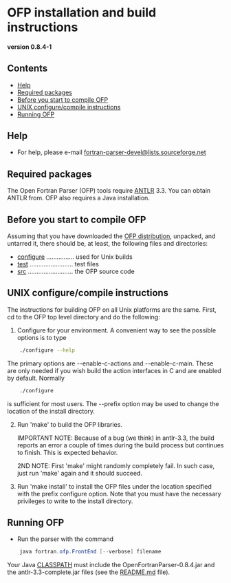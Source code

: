[This document is formatted with GitHub-Flavored Markdown.                       ]:#
[For better viewing, including hyperlinks, read it online at                     ]:#
[https://github.com/openfortranproject/open-fortran-parser/blob/master/INSTALL.md]:#

#             OFP installation and build instructions           #
####                 version 0.8.4-1                         ####
 
## Contents                                                               
* [Help]
* [Required packages]
* [Before you start to compile OFP]
* [UNIX configure/compile instructions]
* [Running OFP]

## <a name="help">Help</a> ##

   - For help, please  e-mail fortran-parser-devel@lists.sourceforge.net            

## <a name="required-packages">Required packages</a> ##

The Open Fortran Parser (OFP) tools require [ANTLR] 3.3.
You can obtain ANTLR from.  OFP also requires a Java installation.

## <a name="before-you-start">Before you start to compile OFP</a> ##

Assuming that you have downloaded the [OFP distribution](http://sourceforge.net/projects/fortran-parser),
unpacked, and untarred it, there should be, at least, the following files and directories:

* [configure] ................ used for Unix builds
* [test] ......................... test files
* [src] .......................... the OFP source code

## <a name="unix-configure">UNIX configure/compile instructions</a> ##

The instructions for building OFP on all Unix platforms are the
same.  First, cd to the OFP top level directory and do the following:

1. Configure for your environment.  A convenient way to see the possible
   options is to type
```bash
    ./configure --help
```
   The primary options are --enable-c-actions and --enable-c-main.  These
   are only needed if you wish build the action interfaces in C and are enabled
   by default.  Normally
```bash
    ./configure
```
   is sufficient for most users.  The --prefix option may be used to change
   the location of the install directory.

2. Run 'make' to build the OFP libraries.

   IMPORTANT NOTE: Because of a bug (we think) in antlr-3.3, the build
   reports an error a couple of times during the build process but continues
   to finish.  This is expected behavior.

   2ND NOTE: First 'make' might randomly completely fail. In such case, just
   run 'make' again and it should succeed.

4. Run 'make install' to install the OFP files under the location
   specified with the prefix configure option.  Note that you must have
   the necessary privileges to write to the install directory.

## <a name="running-ofp">Running OFP</a> ##

  - Run the parser with the command
```java
    java fortran.ofp.FrontEnd [--verbose] filename
``` 
   Your Java [CLASSPATH] must include the OpenFortranParser-0.8.4.jar
   and the antlr-3.3-complete.jar files (see the [README.md] file).
  
[Contents]:# 
[Help]: #help
[Required packages]: #required-packages
[Before you start to compile OFP]: #before-you-start
[UNIX configure/compile instructions]: #unix-configure
[Running OFP]: #running-ofp

[Body]:#
[OFP distribution]: http://sourceforge.net/projects/fortran-parser
[ANTLR]:  http://antlr.org/
[configure]: ./configure
[test]: ./test
[src]: ./src
[CLASSPATH]: https://en.wikipedia.org/wiki/Classpath_(Java)
[README.md]: ./README.md
